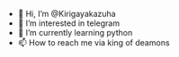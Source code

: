 - 👋 Hi, I’m @Kirigayakazuha
- 👀 I’m interested in telegram
- 🌱 I’m currently learning python
- 📫 How to reach me via king of deamons

<!---
Kirigayakazuha/Kirigayakazuha is a ✨ special ✨ repository because its `README.md` (this file) appears on your GitHub profile.
You can click the Preview link to take a look at your changes.
--->
